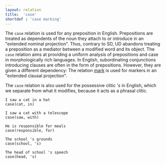 ```yaml
---
layout: relation
title:  'case'
shortdef : 'case marking'
---
```


The `case` relation is used for any preposition in English. Prepositions are treated as dependents of the noun they attach to or introduce in an "extended nominal projection". Thus, contrary to SD, UD abandons treating a preposition as a mediator between a modified word and its object. The `case` relation aims at providing a uniform analysis of prepositions and case in morphologically rich languages. In English, subordinating conjunctions introducing clauses are often in the form of prepositions. However, they are given a different dependency: The relation [mark]() is used for markers in an "extended clausal projection".

The `case` relation is also used for the possessive clitic _'s_ in English, which we separate from what it modifies, because it acts as a phrasal clitic.

~~~ sdparse
I saw a cat in a hat
case(cat, in)
~~~

~~~ sdparse
I saw a cat with a telescope
case(saw, with)
~~~

~~~ sdparse
He is responsible for meals
case(responsible, for)
~~~

~~~ sdparse
The school 's grounds
case(school, 's)
~~~

~~~ sdparse
The head of school 's speech
case(head, 's)
~~~
